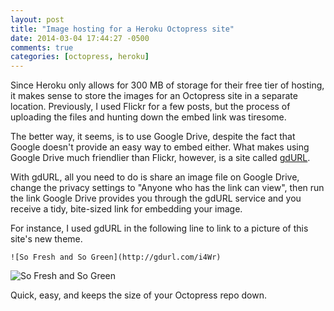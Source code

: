 ```yaml
---
layout: post
title: "Image hosting for a Heroku Octopress site"
date: 2014-03-04 17:44:27 -0500
comments: true
categories: [octopress, heroku]
---
```

Since Heroku only allows for 300 MB of storage for their free tier of hosting, it makes sense to store the images for an Octopress site in a separate location. Previously, I used Flickr for a few posts, but the process of uploading the files and hunting down the embed link was tiresome. 

The better way, it seems, is to use Google Drive, despite the fact that Google doesn't provide an easy way to embed either. What makes using Google Drive much friendlier than Flickr, however, is a site called [gdURL](http://gdurl.com/​). 

With gdURL, all you need to do is share an image file on Google Drive, change the privacy settings to "Anyone who has the link can view", then run the link Google Drive provides you through the gdURL service and you receive a tidy, bite-sized link for embedding your image. 

For instance, I used gdURL in the following line to link to a picture of this site's new theme.

```
![So Fresh and So Green](http://gdurl.com/i4Wr)​
```

![So Fresh and So Green](http://gdurl.com/i4Wr)​

Quick, easy, and keeps the size of your Octopress repo down.
